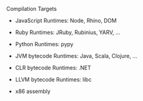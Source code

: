Compilation Targets

* JavaScript
  Runtimes: Node, Rhino, DOM

* Ruby
  Runtimes: JRuby, Rubinius, YARV, ...

* Python
  Runtimes: pypy

* JVM bytecode
  Runtimes: Java, Scala, Clojure, ...

* CLR bytecode
  Runtimes: .NET

* LLVM bytecode
  Runtimes: libc

* x86 assembly
